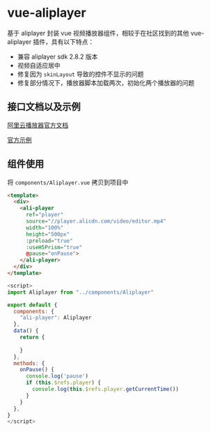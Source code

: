 # vue-aliplayer

基于 aliplayer 封装 vue 视频播放器组件，相较于在社区找到的其他 vue-aliplayer 插件，具有以下特点：

* 兼容 aliplayer sdk 2.8.2 版本
* 视频自适应居中
* 修复因为 `skinLayout` 导致的控件不显示的问题
* 修复部分情况下，播放器脚本加载两次，初始化两个播放器的问题

## 接口文档以及示例

[阿里云播放器官方文档](https://help.aliyun.com/document_detail/125572.html)

[官方示例](https://player.alicdn.com/aliplayer/presentation/index.html)

## 组件使用

将 `components/Aliplayer.vue` 拷贝到项目中

```html
<template>
  <div>
    <ali-player
      ref="player"
      source="//player.alicdn.com/video/editor.mp4"
      width="100%"
      height="500px"
      :preload="true"
      :useH5Prism="true"
      @pause="onPause">
    </ali-player>
  </div>
</template>
```

```js
<script>
import Aliplayer from "../components/Aliplayer"

export default {
  components: {
    "ali-player": Aliplayer
  },
  data() {
    return {
      
    }
  },
  methods: {
    onPause() {
      console.log('pause')
      if (this.$refs.player) {
        console.log(this.$refs.player.getCurrentTime())
      }
    }
  },
}
</script>
```